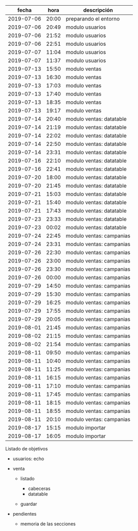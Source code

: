 | fecha | hora | descripción |
|---|---|---|
| 2019-07-06 | 20:00 | preparando el entorno | 
| 2019-07-06 | 20:49 | modulo usuarios  |
| 2019-07-06 | 21:52 | modulo usuarios |
| 2019-07-06 | 22:51 | modulo usuarios |
| 2019-07-07 | 11:04 | modulo usuarios |
| 2019-07-07 | 11:37 | modulo usuarios  |
| 2019-07-13 | 15:50 | modulo ventas  |
| 2019-07-13 | 16:30 | modulo ventas  |
| 2019-07-13 | 17:03 | modulo ventas  |
| 2019-07-13 | 17:40 | modulo ventas  |
| 2019-07-13 | 18:35 | modulo ventas  |
| 2019-07-13 | 19:17 | modulo ventas  |
| 2019-07-14 | 20:40 | modulo ventas: datatable |
| 2019-07-14 | 21:19 | modulo ventas: datatable |
| 2019-07-14 | 22:02 | modulo ventas: datatable |
| 2019-07-14 | 22:50 | modulo ventas: datatable |
| 2019-07-14 | 23:31 | modulo ventas: datatable |
| 2019-07-16 | 22:10 | modulo ventas: datatable |
| 2019-07-16 | 22:41 | modulo ventas: datatable |
| 2019-07-20 | 18:00 | modulo ventas: datatable |
| 2019-07-20 | 21:45 | modulo ventas: datatable |
| 2019-07-21 | 15:03 | modulo ventas: datatable |
| 2019-07-21 | 15:40 | modulo ventas: datatable |
| 2019-07-21 | 17:43 | modulo ventas: datatable |
| 2019-07-23 | 23:33 | modulo ventas: datatable |
| 2019-07-23 | 00:02 | modulo ventas: datatable |
| 2019-07-24 | 22:45 | modulo ventas: campanias |
| 2019-07-24 | 23:31 | modulo ventas: campanias |
| 2019-07-26 | 22:30 | modulo ventas: campanias |
| 2019-07-26 | 23:00 | modulo ventas: campanias |
| 2019-07-26 | 23:30 | modulo ventas: campanias |
| 2019-07-26 | 00:00 | modulo ventas: campanias |
| 2019-07-29 | 14:50 | modulo ventas: campanias |
| 2019-07-29 | 15:30 | modulo ventas: campanias |
| 2019-07-29 | 16:25 | modulo ventas: campanias |
| 2019-07-29 | 17:55 | modulo ventas: campanias |
| 2019-07-29 | 20:05 | modulo ventas: campanias |
| 2019-08-01 | 21:45 | modulo ventas: campanias |
| 2019-08-02 | 21:15 | modulo ventas: campanias |
| 2019-08-02 | 21:54 | modulo ventas: campanias |
| 2019-08-11 | 09:50 | modulo ventas: campanias |
| 2019-08-11 | 10:40 | modulo ventas: campanias |
| 2019-08-11 | 11:25 | modulo ventas: campanias |
| 2019-08-11 | 16:15 | modulo ventas: campanias |
| 2019-08-11 | 17:10 | modulo ventas: campanias |
| 2019-08-11 | 17:45 | modulo ventas: campanias |
| 2019-08-11 | 18:15 | modulo ventas: campanias |
| 2019-08-11 | 18:55 | modulo ventas: campanias |
| 2019-08-11 | 20:10 | modulo ventas: campanias |
| 2019-08-17 | 15:15 | modulo importar |
| 2019-08-17 | 16:05 | modulo importar |

Listado de objetivos
* usuarios: echo
* venta
  * listado
    * cabeceras
    * datatable
    
  * guardar
  
* pendientes
  * memoria de las secciones
  